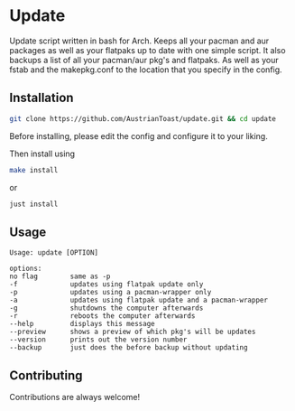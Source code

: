 # Update

Update script written in bash for Arch. Keeps all your pacman and aur packages as well as your flatpaks up to date with one simple script. It also backups a list of all your pacman/aur pkg's and flatpaks. As well as your fstab and the makepkg.conf to the location that you specify in the config.

## Installation 

```bash
git clone https://github.com/AustrianToast/update.git && cd update
```

Before installing, please edit the config and configure it to your liking.

Then install using
```bash
make install
```
or
```bash
just install
```

## Usage

```
Usage: update [OPTION]

options:
no flag        same as -p
-f             updates using flatpak update only
-p             updates using a pacman-wrapper only
-a             updates using flatpak update and a pacman-wrapper
-g             shutdowns the computer afterwards
-r             reboots the computer afterwards
--help         displays this message
--preview      shows a preview of which pkg's will be updates
--version      prints out the version number
--backup       just does the before backup without updating
```

## Contributing

Contributions are always welcome!
